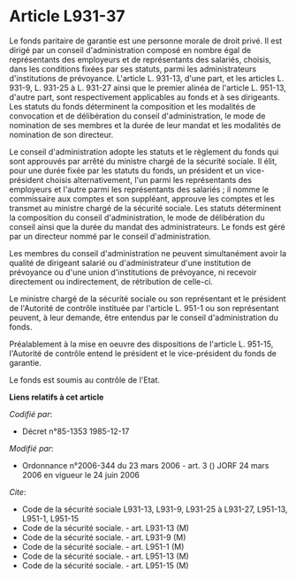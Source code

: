 # Article L931-37

Le fonds paritaire de garantie est une personne morale de droit privé. Il est dirigé par un conseil d'administration composé
en nombre égal de représentants des employeurs et de représentants des salariés, choisis, dans les conditions fixées par ses
statuts, parmi les administrateurs d'institutions de prévoyance. L'article L. 931-13, d'une part, et les articles L. 931-9,
L. 931-25 à L. 931-27 ainsi que le premier alinéa de l'article L. 951-13, d'autre part, sont respectivement applicables au
fonds et à ses dirigeants. Les statuts du fonds déterminent la composition et les modalités de convocation et de délibération
du conseil d'administration, le mode de nomination de ses membres et la durée de leur mandat et les modalités de nomination
de son directeur.

Le conseil d'administration adopte les statuts et le règlement du fonds qui sont approuvés par arrêté du ministre chargé de
la sécurité sociale. Il élit, pour une durée fixée par les statuts du fonds, un président et un vice-président choisis
alternativement, l'un parmi les représentants des employeurs et l'autre parmi les représentants des salariés ; il nomme le
commissaire aux comptes et son suppléant, approuve les comptes et les transmet au ministre chargé de la sécurité sociale. Les
statuts déterminent la composition du conseil d'administration, le mode de délibération du conseil ainsi que la durée du
mandat des administrateurs. Le fonds est géré par un directeur nommé par le conseil d'administration.

Les membres du conseil d'administration ne peuvent simultanément avoir la qualité de dirigeant salarié ou d'administrateur
d'une institution de prévoyance ou d'une union d'institutions de prévoyance, ni recevoir directement ou indirectement, de
rétribution de celle-ci.

Le ministre chargé de la sécurité sociale ou son représentant et le président de l'Autorité de contrôle instituée par
l'article L. 951-1 ou son représentant peuvent, à leur demande, être entendus par le conseil d'administration du fonds.

Préalablement à la mise en oeuvre des dispositions de l'article L. 951-15, l'Autorité de contrôle entend le président et le
vice-président du fonds de garantie.

Le fonds est soumis au contrôle de l'Etat.

**Liens relatifs à cet article**

_Codifié par_:

  - Décret n°85-1353 1985-12-17

_Modifié par_:

  - Ordonnance n°2006-344 du 23 mars 2006 - art. 3 () JORF 24 mars 2006 en vigueur le 24 juin 2006

_Cite_:

  - Code de la sécurité sociale L931-13, L931-9, L931-25 à L931-27, L951-13, L951-1, L951-15
  - Code de la sécurité sociale. - art. L931-13 (M)
  - Code de la sécurité sociale. - art. L931-9 (M)
  - Code de la sécurité sociale. - art. L951-1 (M)
  - Code de la sécurité sociale. - art. L951-13 (M)
  - Code de la sécurité sociale. - art. L951-15 (M)
